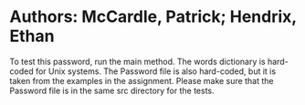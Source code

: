 # Authors: McCardle, Patrick; Hendrix, Ethan 
To test this password, run the main method.
The words dictionary is hard-coded for Unix systems.
The Password file is also hard-coded, but it is taken from the examples in the assignment.
Please make sure that the Password file is in the same src directory for the tests.
